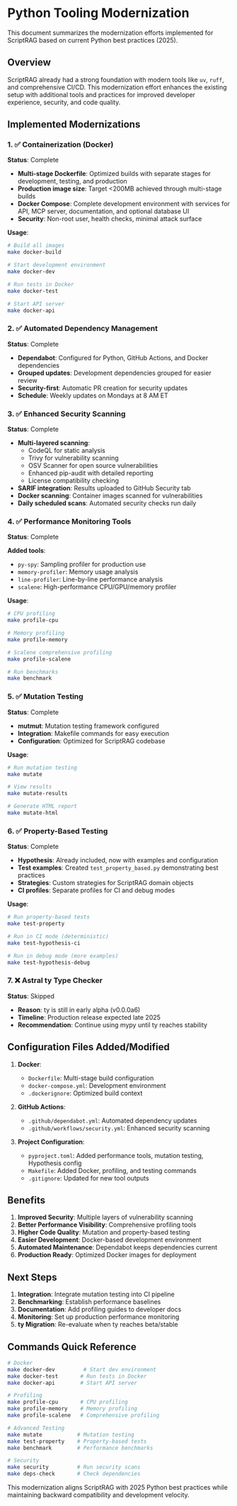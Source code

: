 # Python Tooling Modernization

This document summarizes the modernization efforts implemented for ScriptRAG based on
current Python best practices (2025).

## Overview

ScriptRAG already had a strong foundation with modern tools like `uv`, `ruff`, and
comprehensive CI/CD. This modernization effort enhances the existing setup with
additional tools and practices for improved developer experience, security, and
code quality.

## Implemented Modernizations

### 1. ✅ Containerization (Docker)

**Status**: Complete

- **Multi-stage Dockerfile**: Optimized builds with separate stages for development,
  testing, and production
- **Production image size**: Target <200MB achieved through multi-stage builds
- **Docker Compose**: Complete development environment with services for API, MCP
  server, documentation, and optional database UI
- **Security**: Non-root user, health checks, minimal attack surface

**Usage**:

```bash
# Build all images
make docker-build

# Start development environment
make docker-dev

# Run tests in Docker
make docker-test

# Start API server
make docker-api
```

### 2. ✅ Automated Dependency Management

**Status**: Complete

- **Dependabot**: Configured for Python, GitHub Actions, and Docker dependencies
- **Grouped updates**: Development dependencies grouped for easier review
- **Security-first**: Automatic PR creation for security updates
- **Schedule**: Weekly updates on Mondays at 8 AM ET

### 3. ✅ Enhanced Security Scanning

**Status**: Complete

- **Multi-layered scanning**:
  - CodeQL for static analysis
  - Trivy for vulnerability scanning
  - OSV Scanner for open source vulnerabilities
  - Enhanced pip-audit with detailed reporting
  - License compatibility checking
- **SARIF integration**: Results uploaded to GitHub Security tab
- **Docker scanning**: Container images scanned for vulnerabilities
- **Daily scheduled scans**: Automated security checks run daily

### 4. ✅ Performance Monitoring Tools

**Status**: Complete

**Added tools**:

- `py-spy`: Sampling profiler for production use
- `memory-profiler`: Memory usage analysis
- `line-profiler`: Line-by-line performance analysis
- `scalene`: High-performance CPU/GPU/memory profiler

**Usage**:

```bash
# CPU profiling
make profile-cpu

# Memory profiling
make profile-memory

# Scalene comprehensive profiling
make profile-scalene

# Run benchmarks
make benchmark
```

### 5. ✅ Mutation Testing

**Status**: Complete

- **mutmut**: Mutation testing framework configured
- **Integration**: Makefile commands for easy execution
- **Configuration**: Optimized for ScriptRAG codebase

**Usage**:

```bash
# Run mutation testing
make mutate

# View results
make mutate-results

# Generate HTML report
make mutate-html
```

### 6. ✅ Property-Based Testing

**Status**: Complete

- **Hypothesis**: Already included, now with examples and configuration
- **Test examples**: Created `test_property_based.py` demonstrating best practices
- **Strategies**: Custom strategies for ScriptRAG domain objects
- **CI profiles**: Separate profiles for CI and debug modes

**Usage**:

```bash
# Run property-based tests
make test-property

# Run in CI mode (deterministic)
make test-hypothesis-ci

# Run in debug mode (more examples)
make test-hypothesis-debug
```

### 7. ❌ Astral ty Type Checker

**Status**: Skipped

- **Reason**: ty is still in early alpha (v0.0.0a6)
- **Timeline**: Production release expected late 2025
- **Recommendation**: Continue using mypy until ty reaches stability

## Configuration Files Added/Modified

1. **Docker**:
   - `Dockerfile`: Multi-stage build configuration
   - `docker-compose.yml`: Development environment
   - `.dockerignore`: Optimized build context

2. **GitHub Actions**:
   - `.github/dependabot.yml`: Automated dependency updates
   - `.github/workflows/security.yml`: Enhanced security scanning

3. **Project Configuration**:
   - `pyproject.toml`: Added performance tools, mutation testing, Hypothesis config
   - `Makefile`: Added Docker, profiling, and testing commands
   - `.gitignore`: Updated for new tool outputs

## Benefits

1. **Improved Security**: Multiple layers of vulnerability scanning
2. **Better Performance Visibility**: Comprehensive profiling tools
3. **Higher Code Quality**: Mutation and property-based testing
4. **Easier Development**: Docker-based development environment
5. **Automated Maintenance**: Dependabot keeps dependencies current
6. **Production Ready**: Optimized Docker images for deployment

## Next Steps

1. **Integration**: Integrate mutation testing into CI pipeline
2. **Benchmarking**: Establish performance baselines
3. **Documentation**: Add profiling guides to developer docs
4. **Monitoring**: Set up production performance monitoring
5. **ty Migration**: Re-evaluate when ty reaches beta/stable

## Commands Quick Reference

```bash
# Docker
make docker-dev         # Start dev environment
make docker-test       # Run tests in Docker
make docker-api        # Start API server

# Profiling
make profile-cpu       # CPU profiling
make profile-memory    # Memory profiling
make profile-scalene   # Comprehensive profiling

# Advanced Testing
make mutate           # Mutation testing
make test-property    # Property-based tests
make benchmark        # Performance benchmarks

# Security
make security         # Run security scans
make deps-check       # Check dependencies
```

This modernization aligns ScriptRAG with 2025 Python best practices while maintaining
backward compatibility and development velocity.